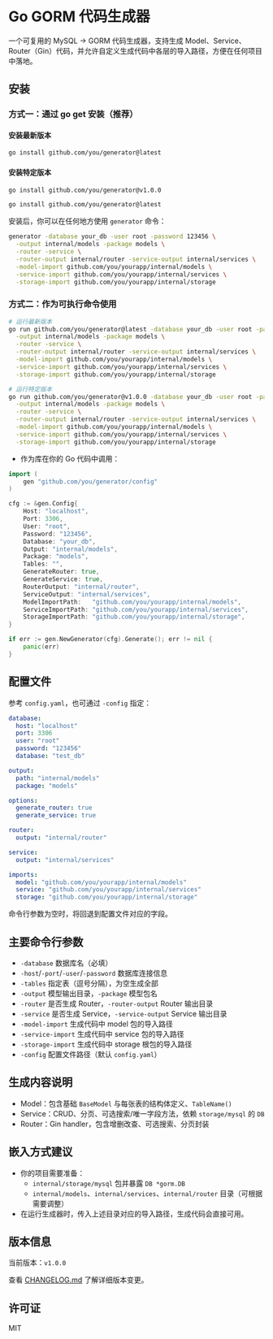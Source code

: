# Go GORM 代码生成器

一个可复用的 MySQL -> GORM 代码生成器，支持生成 Model、Service、Router（Gin）代码，并允许自定义生成代码中各层的导入路径，方便在任何项目中落地。

## 安装

### 方式一：通过 go get 安装（推荐）

#### 安装最新版本
```bash
go install github.com/you/generator@latest
```

#### 安装特定版本
```bash
go install github.com/you/generator@v1.0.0
```

```bash
go install github.com/you/generator@latest
```

安装后，你可以在任何地方使用 `generator` 命令：

```bash
generator -database your_db -user root -password 123456 \
  -output internal/models -package models \
  -router -service \
  -router-output internal/router -service-output internal/services \
  -model-import github.com/you/yourapp/internal/models \
  -service-import github.com/you/yourapp/internal/services \
  -storage-import github.com/you/yourapp/internal/storage
```

### 方式二：作为可执行命令使用

```bash
# 运行最新版本
go run github.com/you/generator@latest -database your_db -user root -password 123456 \
  -output internal/models -package models \
  -router -service \
  -router-output internal/router -service-output internal/services \
  -model-import github.com/you/yourapp/internal/models \
  -service-import github.com/you/yourapp/internal/services \
  -storage-import github.com/you/yourapp/internal/storage

# 运行特定版本
go run github.com/you/generator@v1.0.0 -database your_db -user root -password 123456 \
  -output internal/models -package models \
  -router -service \
  -router-output internal/router -service-output internal/services \
  -model-import github.com/you/yourapp/internal/models \
  -service-import github.com/you/yourapp/internal/services \
  -storage-import github.com/you/yourapp/internal/storage
```

- 作为库在你的 Go 代码中调用：
```go
import (
    gen "github.com/you/generator/config"
)

cfg := &gen.Config{
    Host: "localhost",
    Port: 3306,
    User: "root",
    Password: "123456",
    Database: "your_db",
    Output: "internal/models",
    Package: "models",
    Tables: "",
    GenerateRouter: true,
    GenerateService: true,
    RouterOutput: "internal/router",
    ServiceOutput: "internal/services",
    ModelImportPath:   "github.com/you/yourapp/internal/models",
    ServiceImportPath: "github.com/you/yourapp/internal/services",
    StorageImportPath: "github.com/you/yourapp/internal/storage",
}

if err := gen.NewGenerator(cfg).Generate(); err != nil {
    panic(err)
}
```

## 配置文件

参考 `config.yaml`，也可通过 `-config` 指定：
```yaml
database:
  host: "localhost"
  port: 3306
  user: "root"
  password: "123456"
  database: "test_db"

output:
  path: "internal/models"
  package: "models"

options:
  generate_router: true
  generate_service: true

router:
  output: "internal/router"

service:
  output: "internal/services"

imports:
  model: "github.com/you/yourapp/internal/models"
  service: "github.com/you/yourapp/internal/services"
  storage: "github.com/you/yourapp/internal/storage"
```

命令行参数为空时，将回退到配置文件对应的字段。

## 主要命令行参数

- `-database` 数据库名（必填）
- `-host`/`-port`/`-user`/`-password` 数据库连接信息
- `-tables` 指定表（逗号分隔），为空生成全部
- `-output` 模型输出目录，`-package` 模型包名
- `-router` 是否生成 Router，`-router-output` Router 输出目录
- `-service` 是否生成 Service，`-service-output` Service 输出目录
- `-model-import` 生成代码中 model 包的导入路径
- `-service-import` 生成代码中 service 包的导入路径
- `-storage-import` 生成代码中 storage 根包的导入路径
- `-config` 配置文件路径（默认 `config.yaml`）

## 生成内容说明

- Model：包含基础 `BaseModel` 与每张表的结构体定义、`TableName()`
- Service：CRUD、分页、可选搜索/唯一字段方法，依赖 `storage/mysql` 的 `DB`
- Router：Gin handler，包含增删改查、可选搜索、分页封装

## 嵌入方式建议

- 你的项目需要准备：
  - `internal/storage/mysql` 包并暴露 `DB *gorm.DB`
  - `internal/models`、`internal/services`、`internal/router` 目录（可根据需要调整）
- 在运行生成器时，传入上述目录对应的导入路径，生成代码会直接可用。

## 版本信息

当前版本：`v1.0.0`

查看 [CHANGELOG.md](CHANGELOG.md) 了解详细版本变更。

## 许可证

MIT

